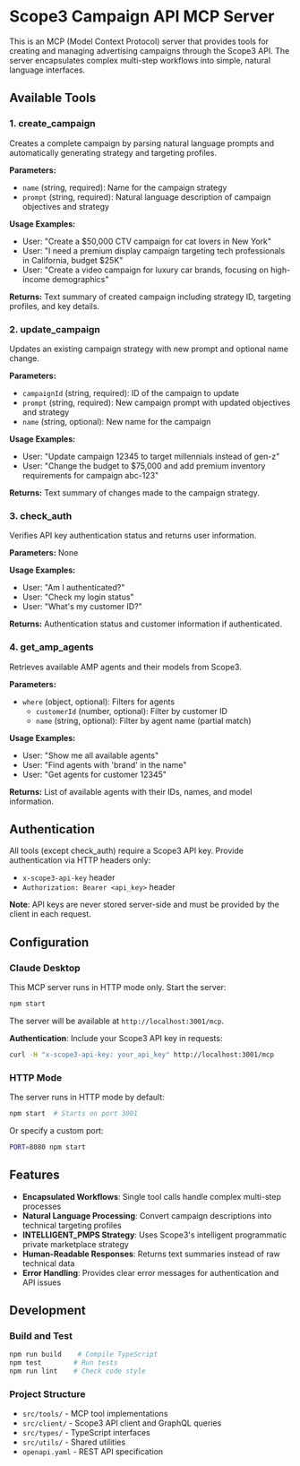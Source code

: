 # Scope3 Campaign API MCP Server

This is an MCP (Model Context Protocol) server that provides tools for creating and managing advertising campaigns through the Scope3 API. The server encapsulates complex multi-step workflows into simple, natural language interfaces.

## Available Tools

### 1. create_campaign

Creates a complete campaign by parsing natural language prompts and automatically generating strategy and targeting profiles.

**Parameters:**

- `name` (string, required): Name for the campaign strategy
- `prompt` (string, required): Natural language description of campaign objectives and strategy

**Usage Examples:**

- User: "Create a $50,000 CTV campaign for cat lovers in New York"
- User: "I need a premium display campaign targeting tech professionals in California, budget $25K"
- User: "Create a video campaign for luxury car brands, focusing on high-income demographics"

**Returns:** Text summary of created campaign including strategy ID, targeting profiles, and key details.

### 2. update_campaign

Updates an existing campaign strategy with new prompt and optional name change.

**Parameters:**

- `campaignId` (string, required): ID of the campaign to update
- `prompt` (string, required): New campaign prompt with updated objectives and strategy
- `name` (string, optional): New name for the campaign

**Usage Examples:**

- User: "Update campaign 12345 to target millennials instead of gen-z"
- User: "Change the budget to $75,000 and add premium inventory requirements for campaign abc-123"

**Returns:** Text summary of changes made to the campaign strategy.

### 3. check_auth

Verifies API key authentication status and returns user information.

**Parameters:** None

**Usage Examples:**

- User: "Am I authenticated?"
- User: "Check my login status"
- User: "What's my customer ID?"

**Returns:** Authentication status and customer information if authenticated.

### 4. get_amp_agents

Retrieves available AMP agents and their models from Scope3.

**Parameters:**

- `where` (object, optional): Filters for agents
  - `customerId` (number, optional): Filter by customer ID
  - `name` (string, optional): Filter by agent name (partial match)

**Usage Examples:**

- User: "Show me all available agents"
- User: "Find agents with 'brand' in the name"
- User: "Get agents for customer 12345"

**Returns:** List of available agents with their IDs, names, and model information.

## Authentication

All tools (except check_auth) require a Scope3 API key. Provide authentication via HTTP headers only:

- `x-scope3-api-key` header
- `Authorization: Bearer <api_key>` header

**Note**: API keys are never stored server-side and must be provided by the client in each request.

## Configuration

### Claude Desktop

This MCP server runs in HTTP mode only. Start the server:

```bash
npm start
```

The server will be available at `http://localhost:3001/mcp`.

**Authentication**: Include your Scope3 API key in requests:
```bash
curl -H "x-scope3-api-key: your_api_key" http://localhost:3001/mcp
```

### HTTP Mode

The server runs in HTTP mode by default:

```bash
npm start  # Starts on port 3001
```

Or specify a custom port:
```bash
PORT=8080 npm start
```

## Features

- **Encapsulated Workflows**: Single tool calls handle complex multi-step processes
- **Natural Language Processing**: Convert campaign descriptions into technical targeting profiles
- **INTELLIGENT_PMPS Strategy**: Uses Scope3's intelligent programmatic private marketplace strategy
- **Human-Readable Responses**: Returns text summaries instead of raw technical data
- **Error Handling**: Provides clear error messages for authentication and API issues

## Development

### Build and Test

```bash
npm run build    # Compile TypeScript
npm test        # Run tests
npm run lint    # Check code style
```

### Project Structure

- `src/tools/` - MCP tool implementations
- `src/client/` - Scope3 API client and GraphQL queries
- `src/types/` - TypeScript interfaces
- `src/utils/` - Shared utilities
- `openapi.yaml` - REST API specification
